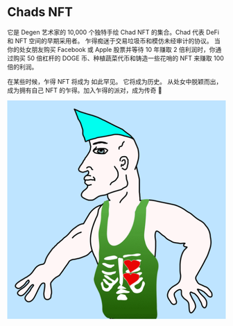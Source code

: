 # Chads NFT

它是 Degen 艺术家的 10,000 个独特手绘 Chad NFT 的集合。Chad 代表 DeFi 和 NFT 空间的早期采用者。 乍得痴迷于交易垃圾币和模仿未经审计的协议。 当你的处女朋友购买 Facebook 或 Apple 股票并等待 10 年赚取 2 倍利润时，你通过购买 50 倍杠杆的 DOGE 币、种植蔬菜代币和铸造一些花哨的 NFT 来赚取 100 倍的利润。

在某些时候，乍得 NFT 将成为 如此罕见。 它将成为历史。 从处女中脱颖而出，成为拥有自己 NFT 的乍得。加入乍得的派对，成为传奇 🦍

![nft](unnamed.png)
